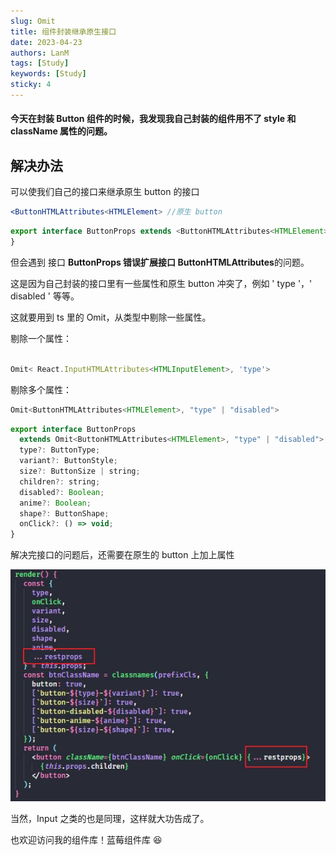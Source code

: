 ```yaml
---
slug: Omit
title: 组件封装继承原生接口
date: 2023-04-23
authors: LanM
tags: [Study]
keywords: [Study]
sticky: 4
---
```


#### 今天在封装 Button 组件的时候，我发现我自己封装的组件用不了 style 和 className 属性的问题。

<!-- truncate -->

## 解决办法

可以使我们自己的接口来继承原生 button 的接口

```jsx
<ButtonHTMLAttributes<HTMLElement> //原生 button
```

```jsx
export interface ButtonProps extends <ButtonHTMLAttributes<HTMLElement>> {
}
```

但会遇到 接口 **ButtonProps 错误扩展接口 ButtonHTMLAttributes**的问题。

这是因为自己封装的接口里有一些属性和原生 button 冲突了，例如 ' type '，' disabled ' 等等。

这就要用到 ts 里的 Omit，从类型中剔除一些属性。

剔除一个属性：

```jsx

Omit< React.InputHTMLAttributes<HTMLInputElement>, 'type'>
```

剔除多个属性：

```jsx
Omit<ButtonHTMLAttributes<HTMLElement>, "type" | "disabled">
```

```jsx
export interface ButtonProps
  extends Omit<ButtonHTMLAttributes<HTMLElement>, "type" | "disabled"> {
  type?: ButtonType;
  variant?: ButtonStyle;
  size?: ButtonSize | string;
  children?: string;
  disabled?: Boolean;
  anime?: Boolean;
  shape?: ButtonShape;
  onClick?: () => void;
}
```

解决完接口的问题后，还需要在原生的 button 上加上属性

![image](./img/Omit.jpg)

当然，Input 之类的也是同理，这样就大功告成了。

也欢迎访问我的组件库！蓝莓组件库 😆
